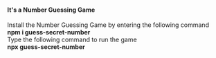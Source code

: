 <h4>It's a Number Guessing Game </h4>
Install the Number Guessing Game by entering the following command <br>
<b>npm i guess-secret-number</b><br>
Type the following command to run the game <br>
<b>npx guess-secret-number</b>
